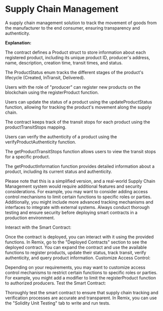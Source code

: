 # Supply Chain Management

A supply chain management solution to track the movement of goods from the manufacturer to the end consumer, ensuring transparency and authenticity.

__Explanation:__

The contract defines a Product struct to store information about each registered product, including its unique product ID, producer's address, name, description, creation time, transit times, and status.

The ProductStatus enum tracks the different stages of the product's lifecycle (Created, InTransit, Delivered).

Users with the role of "producer" can register new products on the blockchain using the registerProduct function.

Users can update the status of a product using the updateProductStatus function, allowing for tracking the product's movement along the supply chain.

The contract keeps track of the transit stops for each product using the productTransitStops mapping.

Users can verify the authenticity of a product using the verifyProductAuthenticity function.

The getProductTransitStops function allows users to view the transit stops for a specific product.

The getProductInformation function provides detailed information about a product, including its current status and authenticity.

Please note that this is a simplified version, and a real-world Supply Chain Management system would require additional features and security considerations. For example, you may want to consider adding access control mechanisms to limit certain functions to specific roles or parties. Additionally, you might include more advanced tracking mechanisms and interfaces to integrate with external systems. Always conduct thorough testing and ensure security before deploying smart contracts in a production environment.

Interact with the Smart Contract:

Once the contract is deployed, you can interact with it using the provided functions. In Remix, go to the "Deployed Contracts" section to see the deployed contract. You can expand the contract and use the available functions to register products, update their status, track transit, verify authenticity, and query product information.
Customize Access Control:

Depending on your requirements, you may want to customize access control mechanisms to restrict certain functions to specific roles or parties. For example, you might add a modifier to limit the registerProduct function to authorized producers.
Test the Smart Contract:

Thoroughly test the smart contract to ensure that supply chain tracking and verification processes are accurate and transparent. In Remix, you can use the "Solidity Unit Testing" tab to write and run tests. 
